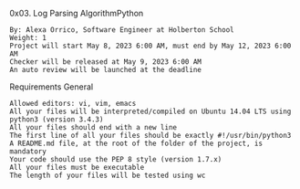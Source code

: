 0x03. Log Parsing
AlgorithmPython

    By: Alexa Orrico, Software Engineer at Holberton School
    Weight: 1
    Project will start May 8, 2023 6:00 AM, must end by May 12, 2023 6:00 AM
    Checker will be released at May 9, 2023 6:00 AM
    An auto review will be launched at the deadline

Requirements
General

    Allowed editors: vi, vim, emacs
    All your files will be interpreted/compiled on Ubuntu 14.04 LTS using python3 (version 3.4.3)
    All your files should end with a new line
    The first line of all your files should be exactly #!/usr/bin/python3
    A README.md file, at the root of the folder of the project, is mandatory
    Your code should use the PEP 8 style (version 1.7.x)
    All your files must be executable
    The length of your files will be tested using wc


